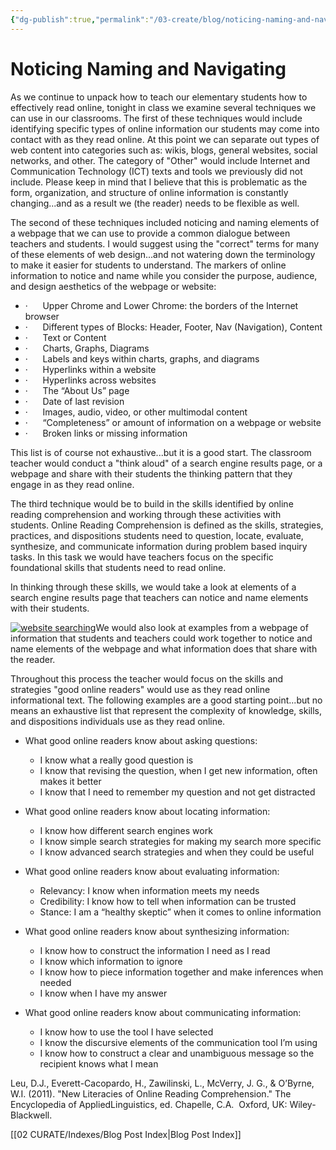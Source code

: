 ```yaml
---
{"dg-publish":true,"permalink":"/03-create/blog/noticing-naming-and-navigating/","title":"Noticing, Naming, and Navigating","tags":["new-literacies","online-reading-comprehension"]}
---
```


# Noticing Naming and Navigating

As we continue to unpack how to teach our elementary students how to effectively read online, tonight in class we examine several techniques we can use in our classrooms. The first of these techniques would include identifying specific types of online information our students may come into contact with as they read online. At this point we can separate out types of web content into categories such as: wikis, blogs, general websites, social networks, and other. The category of "Other" would include Internet and Communication Technology (ICT) texts and tools we previously did not include. Please keep in mind that I believe that this is problematic as the form, organization, and structure of online information is constantly changing...and as a result we (the reader) needs to be flexible as well.

The second of these techniques included noticing and naming elements of a webpage that we can use to provide a common dialogue between teachers and students. I would suggest using the "correct" terms for many of these elements of web design...and not watering down the terminology to make it easier for students to understand. The markers of online information to notice and name while you consider the purpose, audience, and design aesthetics of the webpage or website:

- ·      Upper Chrome and Lower Chrome: the borders of the Internet browser
- ·      Different types of Blocks: Header, Footer, Nav (Navigation), Content
- ·      Text or Content
- ·      Charts, Graphs, Diagrams
- ·      Labels and keys within charts, graphs, and diagrams
- ·      Hyperlinks within a website
- ·      Hyperlinks across websites
- ·      The “About Us” page
- ·      Date of last revision
- ·      Images, audio, video, or other multimodal content
- ·      “Completeness” or amount of information on a webpage or website
- ·      Broken links or missing information

This list is of course not exhaustive...but it is a good start. The classroom teacher would conduct a "think aloud" of a search engine results page, or a webpage and share with their students the thinking pattern that they engage in as they read online.

The third technique would be to build in the skills identified by online reading comprehension and working through these activities with students. Online Reading Comprehension is defined as the skills, strategies, practices, and dispositions students need to question, locate, evaluate, synthesize, and communicate information during problem based inquiry tasks. In this task we would have teachers focus on the specific foundational skills that students need to read online.

In thinking through these skills, we would take a look at elements of a search engine results page that teachers can notice and name elements with their students.

[![website searching](images/website-searching-300x280.jpg)](http://wiobyrne.com/wp-content/uploads/2013/03/website-searching.jpg)We would also look at examples from a webpage of information that students and teachers could work together to notice and name elements of the webpage and what information does that share with the reader.

Throughout this process the teacher would focus on the skills and strategies "good online readers" would use as they read online informational text. The following examples are a good starting point...but no means an exhaustive list that represent the complexity of knowledge, skills, and dispositions individuals use as they read online.

- What good online readers know about asking questions:
    - I know what a really good question is
    - I know that revising the question, when I get new information, often makes it better
    - I know that I need to remember my question and not get distracted

- What good online readers know about locating information:
    - I know how different search engines work
    - I know simple search strategies for making my search more specific
    - I know advanced search strategies and when they could be useful

- What good online readers know about evaluating information:
    - Relevancy: I know when information meets my needs
    - Credibility: I know how to tell when information can be trusted
    - Stance: I am a “healthy skeptic” when it comes to online information

- What good online readers know about synthesizing information:
    - I know how to construct the information I need as I read
    - I know which information to ignore
    - I know how to piece information together and make inferences when needed
    - I know when I have my answer

- What good online readers know about communicating information:
    - I know how to use the tool I have selected
    - I know the discursive elements of the communication tool I’m using
    - I know how to construct a clear and unambiguous message so the recipient knows what I mean

Leu, D.J., Everett-Cacopardo, H., Zawilinski, L., McVerry, J. G., & O’Byrne, W.I. (2011). "New Literacies of Online Reading Comprehension." The Encyclopedia of AppliedLinguistics, ed. Chapelle, C.A.  Oxford, UK: Wiley-Blackwell.

[[02 CURATE/Indexes/Blog Post Index\|Blog Post Index]]